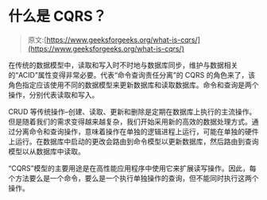 # 什么是 CQRS？

> 原文:[https://www.geeksforgeeks.org/what-is-cqrs/](https://www.geeksforgeeks.org/what-is-cqrs/)

在传统的数据模型中，读取和写入时不时地与数据库同步，维护与数据相关的“ACID”属性变得非常必要。代表“命令查询责任分离”的 CQRS 的角色来了，该角色指定应该使用不同的数据模型来更新数据库和读取数据库。命令和查询是两个操作，分别代表读取和写入。

CRUD 等传统操作–创建、读取、更新和删除是定期在数据库上执行的主流操作。但是随着我们的需求变得越来越复杂，我们开始采用新的高效的数据处理方式。通过分离命令和查询操作，意味着操作在单独的逻辑进程上运行，可能在单独的硬件上运行。在数据库中启动的更改会路由到命令模型以更新数据库，然后路由到查询模型以从数据库中读取。

“CQRS”模型的主要用途是在高性能应用程序中使用它来扩展读写操作。因此，每个方法要么是一个命令，要么是一个执行单独操作的查询，但不能同时执行这两个操作。
